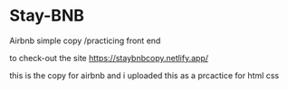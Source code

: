 # Stay-BNB
Airbnb simple copy /practicing front end

to check-out the site https://staybnbcopy.netlify.app/

this is the copy for airbnb and i uploaded this as a prcactice for html css

